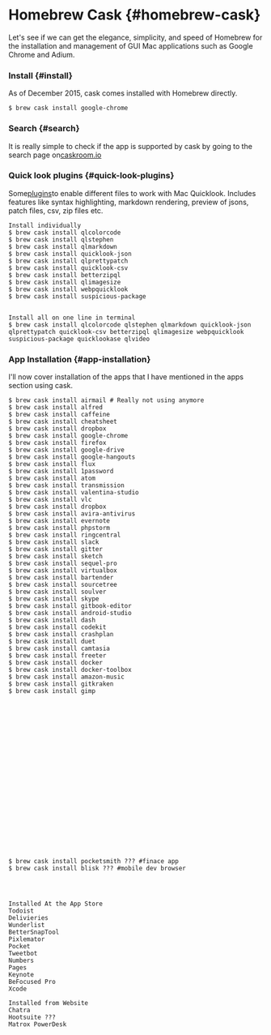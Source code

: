 # Homebrew Cask {#homebrew-cask}

Let's see if we can get the elegance, simplicity, and speed of Homebrew for the installation and management of GUI Mac applications such as Google Chrome and Adium.

### Install {#install}

As of December 2015, cask comes installed with Homebrew directly.

```
$ brew cask install google-chrome
```

### Search {#search}

It is really simple to check if the app is supported by cask by going to the search page on[caskroom.io](http://caskroom.io/)

### Quick look plugins {#quick-look-plugins}

Some[plugins](https://github.com/sindresorhus/quick-look-plugins)to enable different files to work with Mac Quicklook. Includes features like syntax highlighting, markdown rendering, preview of jsons, patch files, csv, zip files etc.

```
Install individually
$ brew cask install qlcolorcode
$ brew cask install qlstephen
$ brew cask install qlmarkdown
$ brew cask install quicklook-json
$ brew cask install qlprettypatch
$ brew cask install quicklook-csv
$ brew cask install betterzipql
$ brew cask install qlimagesize
$ brew cask install webpquicklook
$ brew cask install suspicious-package


Install all on one line in terminal
$ brew cask install qlcolorcode qlstephen qlmarkdown quicklook-json qlprettypatch quicklook-csv betterzipql qlimagesize webpquicklook suspicious-package quicklookase qlvideo
```

### App Installation {#app-installation}

I'll now cover installation of the apps that I have mentioned in the apps section using cask.

```
$ brew cask install airmail # Really not using anymore
$ brew cask install alfred
$ brew cask install caffeine
$ brew cask install cheatsheet
$ brew cask install dropbox
$ brew cask install google-chrome
$ brew cask install firefox
$ brew cask install google-drive
$ brew cask install google-hangouts
$ brew cask install flux
$ brew cask install 1password
$ brew cask install atom
$ brew cask install transmission
$ brew cask install valentina-studio
$ brew cask install vlc
$ brew cask install dropbox
$ brew cask install avira-antivirus
$ brew cask install evernote
$ brew cask install phpstorm
$ brew cask install ringcentral
$ brew cask install slack
$ brew cask install gitter
$ brew cask install sketch
$ brew cask install sequel-pro
$ brew cask install virtualbox
$ brew cask install bartender
$ brew cask install sourcetree
$ brew cask install soulver
$ brew cask install skype
$ brew cask install gitbook-editor
$ brew cask install android-studio
$ brew cask install dash
$ brew cask install codekit
$ brew cask install crashplan
$ brew cask install duet
$ brew cask install camtasia
$ brew cask install freeter
$ brew cask install docker
$ brew cask install docker-toolbox
$ brew cask install amazon-music
$ brew cask install gitkraken
$ brew cask install gimp























$ brew cask install pocketsmith ??? #finace app
$ brew cask install blisk ??? #mobile dev browser




Installed At the App Store
Todoist
Delivieries
Wunderlist
BetterSnapTool
Pixlemator
Pocket
Tweetbot
Numbers
Pages
Keynote
BeFocused Pro
Xcode

Installed from Website
Chatra
Hootsuite ???
Matrox PowerDesk
```



